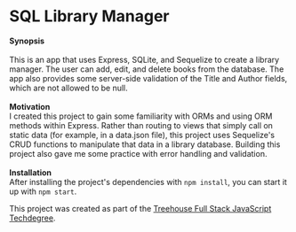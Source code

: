 # SQL Library Manager

**Synopsis**
\
\
 This is an app that uses Express, SQLite, and Sequelize to create a library manager. The user can add, edit, and delete books from the database. The app also provides some server-side validation of the Title and Author fields, which are not allowed to be null.
\
\
**Motivation**
\
I created this project to gain some familiarity with ORMs and using ORM methods within Express. Rather than routing to views that simply call on static data (for example, in a data.json file), this project uses Sequelize's CRUD functions to manipulate that data in a library database. Building this project also gave me some practice with error handling and validation.
\
\
**Installation**
\
After installing the project's dependencies with `npm install`, you can start it up with `npm start`.


This project was created as part of the [Treehouse Full Stack JavaScript Techdegree](https://teamtreehouse.com/techdegree/full-stack-javascript).